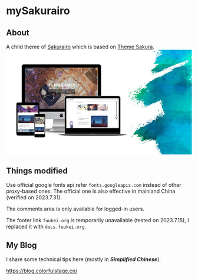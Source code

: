 # mySakurairo
## About
A child theme of [Sakurairo](https://github.com/mirai-mamori/Sakurairo)
which is based on [Theme Sakura](https://github.com/mashirozx/sakura).
![](screenshot.jpg)
## Things modified
Use official google fonts api refer `fonts.googleapis.com` instead of other proxy-based ones. 
The official one is also effective in mainland China (verified on 2023.7.31).

The comments area is only available for logged-in users.

The footer link `fuukei.org` is temporarily unavailable (tested on 2023.7.15), I replaced it with `docs.fuukei.org`.

## My Blog
I share some technical tips here (mostly in **_Simplified Chinese_**). 

https://blog.colorfulstage.cn/

